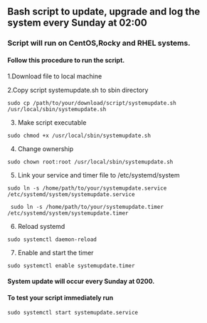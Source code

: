 ## Bash script to update, upgrade and log the system every Sunday at 02:00 

### Script will run on CentOS,Rocky and RHEL systems.

#### Follow this procedure to run the script.

1.Download file to local machine

2.Copy script systemupdate.sh to sbin directory
```
sudo cp /path/to/your/download/script/systemupdate.sh /usr/local/sbin/systemupdate.sh

```
3. Make script executable
```
sudo chmod +x /usr/local/sbin/systemupdate.sh

```
4. Change ownership
```
sudo chown root:root /usr/local/sbin/systemupdate.sh

```
5. Link your service and timer file to /etc/systemd/system
```
sudo ln -s /home/path/to/your/systemupdate.service /etc/systemd/system/systemupdate.service 

```
```
 sudo ln -s /home/path/to/your/systemupdate.timer /etc/systemd/system/systemupdate.timer

```
6. Reload systemd

```
sudo systemctl daemon-reload

```
7. Enable and start the timer

```
sudo systemctl enable systemupdate.timer

```
#### System update will occur every Sunday at 0200.
#### To test your script immediately run

```
sudo systemctl start systemupdate.service

````
